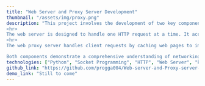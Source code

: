 ```yaml
---
title: "Web Server and Proxy Server Development"
thumbnail: "/assets/img/proxy.png"
description: "This project involves the development of two key components: a basic web server and a web proxy server, both using socket programming in Python.
<hr>
The web server is designed to handle one HTTP request at a time. It accepts and parses incoming HTTP requests, retrieves the requested files from the server’s file system, and creates an HTTP response message that is sent back to the client. The server supports both text and image (jpeg, png) file requests. If the requested file is not found, the server responds with a '404 Not Found' error. This project covers the core concepts of socket programming and HTTP header formatting.
<hr>
The web proxy server handles client requests by caching web pages to improve performance. It processes simple GET requests and handles different types of objects, including HTML pages and images. The proxy forwards client requests to the web server and caches the responses to serve future requests efficiently. The project demonstrates key functionalities of proxy servers, including request forwarding and caching, providing insights into enhancing network performance.

Both components demonstrate a comprehensive understanding of networking, HTTP communication, and efficient resource handling."
technologies: ["Python", "Socket Programming", "HTTP", "Web Server", "Proxy Server"]
github_link: "https://github.com/progga004/Web-server-and-Proxy-server-development/tree/main"
demo_link: "Still to come"
---
```

